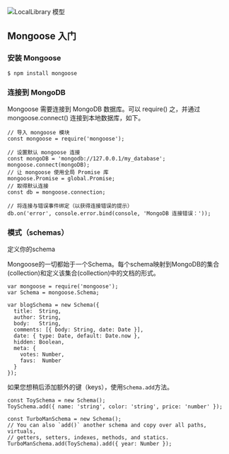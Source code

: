 ![ LocalLibrary 模型](http://ww1.sinaimg.cn/large/727a42dbly1g3w6egu8ufj213a0ven2k.jpg)

## Mongoose 入门

### 安装 Mongoose

```$ npm install mongoose```

### 连接到 MongoDB

Mongoose 需要连接到 MongoDB 数据库。可以 require() 之，并通过 mongoose.connect() 连接到本地数据库，如下。

```
// 导入 mongoose 模块
const mongoose = require('mongoose');

// 设置默认 mongoose 连接
const mongoDB = 'mongodb://127.0.0.1/my_database';
mongoose.connect(mongoDB);
// 让 mongoose 使用全局 Promise 库
mongoose.Promise = global.Promise;
// 取得默认连接
const db = mongoose.connection;

// 将连接与错误事件绑定（以获得连接错误的提示）
db.on('error', console.error.bind(console, 'MongoDB 连接错误：'));
```
### 模式（schemas）

定义你的schema

Mongoose的一切都始于一个Schema。每个schema映射到MongoDB的集合(collection)和定义该集合(collection)中的文档的形式。
```
var mongoose = require('mongoose');
var Schema = mongoose.Schema;

var blogSchema = new Schema({
  title:  String,
  author: String,
  body:   String,
  comments: [{ body: String, date: Date }],
  date: { type: Date, default: Date.now },
  hidden: Boolean,
  meta: {
    votes: Number,
    favs:  Number
  }
});
```

如果您想稍后添加额外的键（keys），使用`Schema.add`方法。

```
const ToySchema = new Schema();
ToySchema.add({ name: 'string', color: 'string', price: 'number' });

const TurboManSchema = new Schema();
// You can also `add()` another schema and copy over all paths, virtuals,
// getters, setters, indexes, methods, and statics.
TurboManSchema.add(ToySchema).add({ year: Number });
```
